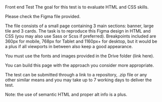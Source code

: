 Front end Test
The goal for this test is to evaluate HTML and CSS skills. 

Please check the Figma file provided. 

The file consists of a small page containing 3 main sections: banner, large tile and 3 cards.  The task is to reproduce this Figma design in HTML and CSS (you may also use Sass or Scss if preferred).
Breakpoints included are 360px for mobile, 768px for Tablet and 1160px+ for desktop, but it would be a plus if all viewports in between also keep a good appearance.

You must use the fonts and images provided in the Drive folder (link here).

You can build this page with the approach you consider more appropriate.

The test can be submitted through a link to a repository, .zip file or any other similar means and you may take up to 7 working days to deliver the test.

Note: the use of semantic HTML and proper alt info is a plus.

